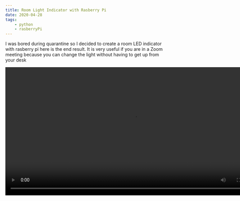 ```yaml
---
title: Room Light Indicator with Rasberry Pi
date: 2020-04-28
tags:
    - python
    - rasberryPi
---
```


I was bored during quarantine so I decided to create a room LED indicator with rasberry pi here is the end result. It is very useful if you are in a Zoom meeting because you can change the light without having to get up from your desk

<video controls height="400px" src="/Rpi.mp4"/>

## The code

The full code is on [Github](https://github.com/Bilalharoon/LightIndicator) it uses the flask microframework to run a web server which is used to get the input to change the light. If you have any questions comment below. :)
